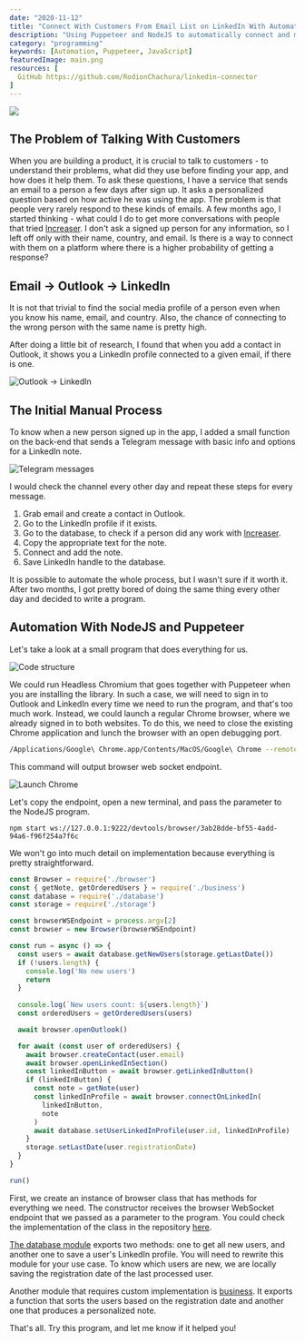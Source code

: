 ```yaml
---
date: "2020-11-12"
title: "Connect With Customers From Email List on LinkedIn With Automation"
description: "Using Puppeteer and NodeJS to automatically connect and message on LinkedIn"
category: "programming"
keywords: [Automation, Puppeteer, JavaScript]
featuredImage: main.png
resources: [
  GitHub https://github.com/RodionChachura/linkedin-connector
]
---
```


![](/main.png)

## The Problem of Talking With Customers

When you are building a product, it is crucial to talk to customers - to understand their problems, what did they use before finding your app, and how does it help them. To ask these questions, I have a service that sends an email to a person a few days after sign up. It asks a personalized question based on how active he was using the app. The problem is that people very rarely respond to these kinds of emails. A few months ago, I started thinking - what could I do to get more conversations with people that tried [Increaser](https://increaser.org/). I don't ask a signed up person for any information, so I left off only with their name, country, and email. Is there is a way to connect with them on a platform where there is a higher probability of getting a response?

## Email -> Outlook -> LinkedIn

It is not that trivial to find the social media profile of a person even when you know his name, email, and country. Also, the chance of connecting to the wrong person with the same name is pretty high.

After doing a little bit of research, I found that when you add a contact in Outlook, it shows you a LinkedIn profile connected to a given email, if there is one.

![Outlook -> LinkedIn](/outlook.png)

## The Initial Manual Process

To know when a new person signed up in the app, I added a small function on the back-end that sends a Telegram message with basic info and options for a LinkedIn note.

![Telegram messages](/telegram.png)

I would check the channel every other day and repeat these steps for every message.
1. Grab email and create a contact in Outlook.
2. Go to the LinkedIn profile if it exists.
3. Go to the database, to check if a person did any work with [Increaser](https://increaser.org/).
4. Copy the appropriate text for the note.
5. Connect and add the note.
6. Save LinkedIn handle to the database.

It is possible to automate the whole process, but I wasn't sure if it worth it. After two months, I got pretty bored of doing the same thing every other day and decided to write a program.

## Automation With NodeJS and Puppeteer

Let's take a look at a small program that does everything for us.

![Code structure](/structure.png)

We could run Headless Chromium that goes together with Puppeteer when you are installing the library. In such a case, we will need to sign in to Outlook and LinkedIn every time we need to run the program, and that's too much work. Instead, we could launch a regular Chrome browser, where we already signed in to both websites. To do this, we need to close the existing Chrome application and lunch the browser with an open debugging port.

```shell:title=run_chrome.sh
/Applications/Google\ Chrome.app/Contents/MacOS/Google\ Chrome --remote-debugging-port=9222
```

This command will output browser web socket endpoint.

![Launch Chrome](/run_chrome.png)

Let's copy the endpoint, open a new terminal, and pass the parameter to the NodeJS program.

```shell{promptUser: geekrodion}
npm start ws://127.0.0.1:9222/devtools/browser/3ab28dde-bf55-4add-94a6-f96f254a7f6c
```
We won't go into much detail on implementation because everything is pretty straightforward.

```js:title=index.js
const Browser = require('./browser')
const { getNote, getOrderedUsers } = require('./business')
const database = require('./database')
const storage = require('./storage')

const browserWSEndpoint = process.argv[2]
const browser = new Browser(browserWSEndpoint)

const run = async () => {
  const users = await database.getNewUsers(storage.getLastDate())
  if (!users.length) {
    console.log('No new users')
    return
  }
  
  console.log(`New users count: ${users.length}`)
  const orderedUsers = getOrderedUsers(users)

  await browser.openOutlook()

  for await (const user of orderedUsers) {
    await browser.createContact(user.email)
    await browser.openLinkedInSection()
    const linkedInButton = await browser.getLinkedInButton()
    if (linkedInButton) {
      const note = getNote(user)
      const linkedInProfile = await browser.connectOnLinkedIn(
        linkedInButton,
        note
      )
      await database.setUserLinkedInProfile(user.id, linkedInProfile)
    }
    storage.setLastDate(user.registrationDate)
  }
}

run()
```

First, we create an instance of browser class that has methods for everything we need. The constructor receives the browser WebSocket endpoint that we passed as a parameter to the program. You could check the implementation of the class in the repository [here](https://github.com/RodionChachura/linkedin-connector/blob/master/src/browser.js). 

[The database module](https://github.com/RodionChachura/linkedin-connector/blob/master/src/database.js) exports two methods: one to get all new users, and another one to save a user's LinkedIn profile. You will need to rewrite this module for your use case. To know which users are new, we are locally saving the registration date of the last processed user.

Another module that requires custom implementation is [business](https://github.com/RodionChachura/linkedin-connector/blob/master/src/business.js). It exports a function that sorts the users based on the registration date and another one that produces a personalized note.

That's all. Try this program, and let me know if it helped you!